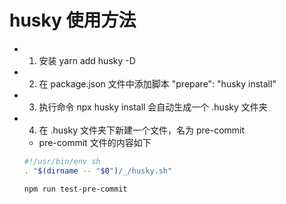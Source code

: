 # husky 使用方法

- 1. 安装 yarn add husky -D
- 2. 在 package.json 文件中添加脚本 "prepare": "husky install"
- 3. 执行命令 npx husky install 会自动生成一个 .husky 文件夹
- 4. 在 .husky 文件夹下新建一个文件，名为 pre-commit
  - pre-commit 文件的内容如下
  ```sh
  #!/usr/bin/env sh
  . "$(dirname -- "$0")/_/husky.sh"

  npm run test-pre-commit
  ```
